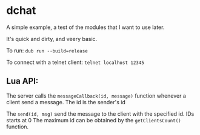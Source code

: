# dchat

A simple example, a test of the modules that I want to use later.

It's quick and dirty, and veery basic.

To run: `dub run --build=release`

To connect with a telnet client: `telnet localhost 12345`

## Lua API:

The server calls the `messageCallback(id, message)` function whenever a client send a message.
The id is the sender's id

The `send(id, msg)` send the message to the client with the specified id.
IDs starts at 0
The maximum id can be obtained by the `getClientsCount()` function.
